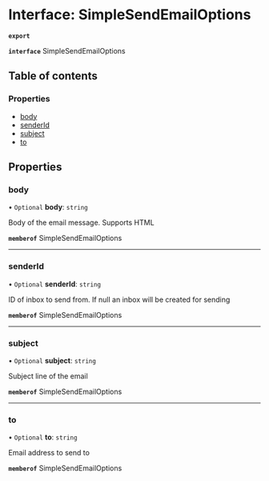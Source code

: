 # Interface: SimpleSendEmailOptions

**`export`**

**`interface`** SimpleSendEmailOptions

## Table of contents

### Properties

- [body](SimpleSendEmailOptions.md#body)
- [senderId](SimpleSendEmailOptions.md#senderid)
- [subject](SimpleSendEmailOptions.md#subject)
- [to](SimpleSendEmailOptions.md#to)

## Properties

### body

• `Optional` **body**: `string`

Body of the email message. Supports HTML

**`memberof`** SimpleSendEmailOptions

___

### senderId

• `Optional` **senderId**: `string`

ID of inbox to send from. If null an inbox will be created for sending

**`memberof`** SimpleSendEmailOptions

___

### subject

• `Optional` **subject**: `string`

Subject line of the email

**`memberof`** SimpleSendEmailOptions

___

### to

• `Optional` **to**: `string`

Email address to send to

**`memberof`** SimpleSendEmailOptions
